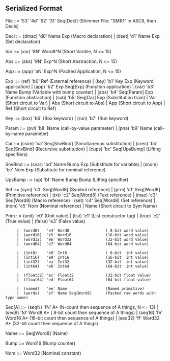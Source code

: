 
## Serialized Format

File    ::= '53' '4d' '52' '31' Seq[Decl]       (Shimmer File: "SMR1" in ASCII, then Decls)

Decl    ::= (dmac)    'd0' Name Exp             (Macro declaration)
         |  (dset)    'd1' Name Exp             (Set declaration)

Var     ::= (var)     '8N' Word8^N              (Short Varible,       N <= 15)

Abs     ::= (abs)     '9N' Exp^N                (Short Abstraction,   N <= 15)

App     ::= (app)     'aN' Exp^N                (Packed Application,  N <= 15)

Exp     ::= (ref)     'b0' Ref                  (External reference)
         |  (key)     'b1' Key Exp              (Keyword  application)
         |  (app)     'b2' Exp Seq[Exp]         (Function application)
         |  (var)     'b3' Name Bump            (Variable with bump counter)
         |  (abs)     'b4' Seq[Param] Exp       (Function abstraction)
         |  (sub)     'b5' Seq[Car] Exp         (Substitution train)
         |  Var                                 (Short circuit to Var)
         |  Abs                                 (Short circuit to Abs)
         |  App                                 (Short circuit to App)
         |  Ref                                 (Short circuit to Ref)

Key     ::= (box)     'b6'                      (Box keyword)
         |  (run)     'b7'                      (Run keyword)

Param   ::= (pvl)     'b8' Name                 (call-by-value parameter)
         |  (pna)     'b9' Name                 (call-by-name  parameter)

Car     ::= (csim)    'ba' Seq[SnvBind]         (Simultaneous substitution)
         |  (crec)    'bb' Seq[SnvBind]         (Recursive substitution)
         |  (cups)    'bc' Seq[UpsBump]         (Lifting specifiers)

SnvBind ::= (svar)    'bd' Name Bump Exp        (Substitute for variable)
         |  (snom)    'be' Nom Exp              (Substitute for nominal reference)

UpsBump ::= (up)      'bf' Name Bump Bump       (Lifting specifier)

Ref     ::= (sym)     'c0' Seq[Word8]           (Symbol reference)
         |  (prm)     'c1' Seq[Word8]           (Primitive reference)
         |  (txt)     'c2' Seq[Word8]           (Text reference)
         |  (mac)     'c3' Seq[Word8]           (Macro reference)
         |  (set)     'c4' Seq[Word8]           (Set reference)
         |  (nom)     'c5' Nom                  (Nominal reference)
         |  Name                                (Short circuit to Sym Name)

Prim    ::= (unit)    'e0'                      (Unit value)
         |  (list)    'e1'                      (List constructor tag)
         |  (true)    'e2'                      (True value)
         |  (false)   'e3'                      (False value)

         |  (word8)   'e4' Word8                ( 8-bit word value)
         |  (word16)  'e5' Word16               (16-bit word value)
         |  (word32)  'e6' Word32               (32-bit word value)
         |  (word64)  'e7' Word64               (64-bit word value)

         |  (int8)    'e8' Int8                 ( 8-bit  int value)
         |  (int16)   'e9' Int16                (16-bit  int value)
         |  (int32)   'ea' Int32                (32-bit  int value)
         |  (int64)   'eb' Int64                (64-bit  int value)

         |  (float32) 'ec' Float32              (32-bit float value)
         |  (float64) 'ed' Float64              (64-bit float value)

         |  (named)   'ee' Name                 (Named primitive)
         |  (words)   'ef' Name Seq[Word8]      (Packed raw words with type name)

Seq[A]  ::= (seqN)    'fN' A*                   (N-count then sequence of A things, N <= 13)
         |  (seq8)    'fd' Word8  A*            ( 8-bit count then sequence of A things)
         |  (seq16)   'fe' Word16 A*            (16-bit count then sequence of A things)
         |  (seq32)   'ff' Word32 A*            (32-bit count then sequence of A things)

Name    ::= Seq[Word8]                          (Name)

Bump    ::= Word16                              (Bump counter)

Nom     ::= Word32                              (Nominal constant)
